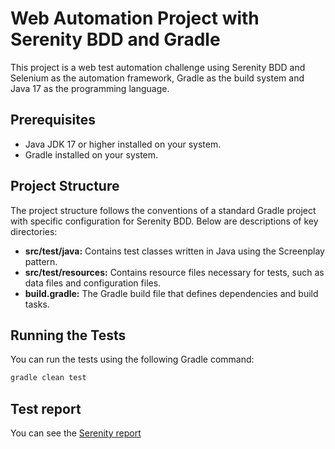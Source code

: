 # Web Automation Project with Serenity BDD and Gradle

This project is a web test automation challenge using Serenity BDD and Selenium as the automation framework, Gradle as the build system and Java 17 as the programming language.

## Prerequisites

- Java JDK 17 or higher installed on your system.
- Gradle installed on your system.

## Project Structure

The project structure follows the conventions of a standard Gradle project with specific configuration for Serenity BDD. Below are descriptions of key directories:

- **src/test/java:** Contains test classes written in Java using the Screenplay pattern.
- **src/test/resources:** Contains resource files necessary for tests, such as data files and configuration files.
- **build.gradle:** The Gradle build file that defines dependencies and build tasks.

## Running the Tests

You can run the tests using the following Gradle command:

```bash
gradle clean test
```
## Test report
You can see the  [Serenity report](target/site/serenity/index.html)